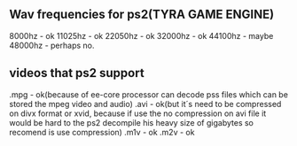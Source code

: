 ## Wav frequencies for ps2(TYRA GAME ENGINE)
8000hz - ok
11025hz - ok
22050hz - ok
32000hz - ok 
44100hz - maybe
48000hz - perhaps no.

## videos that ps2 support
.mpg - ok(because of ee-core processor can decode pss files which can be stored the mpeg video and audio)
.avi - ok(but it´s need to be compressed on divx format or xvid, because if use the no compression on avi file it would be hard to the ps2 decompile his heavy size of gigabytes so recomend is use compression)
.m1v - ok
.m2v - ok